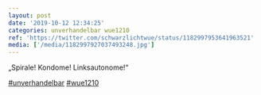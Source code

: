 ```yaml
---
layout: post
date: '2019-10-12 12:34:25'
categories: unverhandelbar wue1210
ref: 'https://twitter.com/schwarzlichtwue/status/1182997953641963521'
media: ['/media/1182997927037493248.jpg']
---
```

„Spirale! Kondome! Linksautonome!“

[#unverhandelbar](/t/unverhandelbar) [#wue1210](/t/wue1210) 